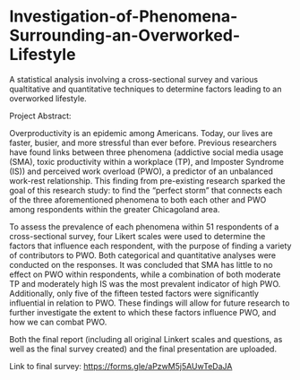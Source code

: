 # Investigation-of-Phenomena-Surrounding-an-Overworked-Lifestyle
A statistical analysis involving a cross-sectional survey and various qualtitative and quantitative techniques to determine factors leading to an overworked lifestyle.


Project Abstract: 

Overproductivity is an epidemic among Americans. Today, our lives are faster, busier, and more stressful than ever before. Previous researchers have found links between three phenomena (addictive social media usage (SMA), toxic productivity within a workplace (TP), and Imposter Syndrome (IS)) and perceived work overload (PWO), a predictor of an unbalanced work-rest relationship. This finding from pre-existing research sparked the goal of this research study: to find the “perfect storm” that connects each of the three aforementioned phenomena to both each other and PWO among respondents within the greater Chicagoland area. 

To assess the prevalence of each phenomena within 51 respondents of a cross-sectional survey, four Likert scales were used to determine the factors that influence each respondent, with the purpose of finding a variety of contributors to PWO. Both categorical and quantitative analyses were conducted on the responses. It was concluded that SMA has little to no effect on PWO within respondents, while a combination of both moderate TP and moderately high IS was the most prevalent indicator of high PWO. Additionally, only five of the fifteen tested factors were significantly influential in relation to PWO. These findings will allow for future research to further investigate the extent to which these factors influence PWO, and how we can combat PWO.

Both the final report (including all original Linkert scales and questions, as well as the final survey created) and the final presentation are uploaded. 

Link to final survey: https://forms.gle/aPzwM5j5AUwTeDaJA 
